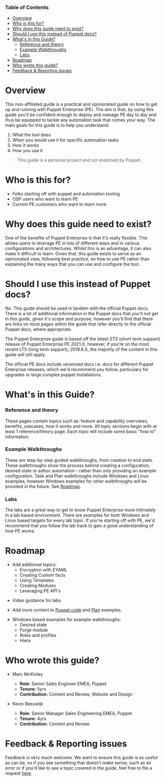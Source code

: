 <div class="tocoutline">

### Table of Contents

<div class="toc">

- [Overview](#overview)
- [Who is this for?](#who-is-this-for)
- [Why does this guide need to exist?](#why-does-this-guide-need-to-exist)
- [Should I use this instead of Puppet docs?](#should-i-use-this-instead-of-puppet-docs)
- [What's in this Guide?](#whats-in-this-guide)
    - [Reference and theory](#reference-and-theory)
    - [Example Walkthroughs](#example-walkthroughs)
    - [Labs](#labs)
- [Roadmap](#roadmap)
- [Who wrote this guide?](#who-wrote-this-guide)
- [Feedback & Reporting issues](#feedback--reporting-issues)

</div>

</div>

# Overview<a href="#overview" aria-hidden="true"></a>
This non-affiliated guide is a practical and opinionated guide on how to get up and running with Puppet Enterprise (PE). The aim is that, by using this guide you'll be confident enough to deploy and manage PE day to day and thus be equipped to tackle any automation task that comes your way. The main goals for this guide is to help you understand:

1. What the tool does
2. When you would use it for specific automation tasks
3. How it works
4. How you use it 

> This guide is a personal project and not endorsed by Puppet.

# Who is this for?<a href="#who-is-this-for" aria-hidden="true"></a>

* Folks starting off with puppet and automation tooling
* OSP users who want to learn PE
* Current PE customers who want to learn more

# Why does this guide need to exist?<a href="#why-does-this-guide-need-to-exist" aria-hidden="true"></a>

One of the benefits of Puppet Enterprise is that it's really flexible. This allows users to leverage PE in lots of different ways and in various configurations and architectures. Whilst this is an advantage, it can also make it difficult to learn. Given that, this guide exists to serve as an opinionated view, following best practice, on how to use PE rather than explaining the many ways that you can use and configure the tool. 

# Should I use this instead of Puppet docs?<a href="#should-i-use-this-instead-of-puppet-docs" aria-hidden="true"></a>

No. This guide should be used in tandem with the official Puppet docs. There is a lot of additional information in the Puppet docs that you'll _not_ get in this guide, given it's scope and purpose, however you'll find that there are links on most pages within the guide that refer directly to the official Puppet docs, where appropriate.

The Puppet Enterprise guide is based off the latest STS (short term support) release of Puppet Enterprise PE 2021.X, however, if you're on the most recent LTS (long term support), 2019.8.X, the majority of the content in this guide will still apply. 

The official PE docs include versioned docs i.e. docs for different Puppet Enterprise releases, which we'd recommend you follow, particulary for upgrades or large complex puppet installations.

# What's in this Guide?<a href="#whats-in-this-guide" aria-hidden="true"></a>

### Reference and theory<a href="#reference-and-theory" aria-hidden="true"></a>
 
These pages contain topics such as: feature and capability overviews, benefits, usecases, how it works and more. All topic sections begin with at least 1 reference/theory page. Each topic will include some basic "how to" information.

### Example Walkthroughs<a href="#example-walkthroughs" aria-hidden="true"></a>
These are step-by-step guided walkthroughs, from creation to end state. These walkthroughs show the process behind creating a configuration, desired state or adhoc automation - rather than only providing an example configuration. Task and Plan walkthroughs include Windows and Linux examples, however Windows examples for other walkthroughs will be provided in the future. See [Roadmap](#roadmap).

### Labs<a href="#labs" aria-hidden="true"></a>
The labs are a great way to get to know Puppet Enterprise more intimately in a lab based environment. There are examples for both Windows and Linux based targets for every lab topic. If you're starting off with PE, we'd recommend that you follow the lab track to gain a good understanding of how PE works.

# Roadmap<a href="#roadmap" aria-hidden="true"></a>

* Add additional topics:
  * Encryption with EYAML
  * Creating Custom facts
  * Using Templates
  * Creating Modules
  * Leveraging PE API's


- Video guidance for labs 

* Add more content to <a href="https://github.com/kinners00/puppet-examples/tree/production/examples/puppet-code" target="_blank">Puppet code</a> and <a href="https://github.com/kinners00/puppet-examples/tree/production/examples/plans" target="_blank">Plan</a> examples.

- Windows based examples for example walkthroughs:
    - Desired state
    - Forge module
    - Roles and profiles
    - Hiera 





# Who wrote this guide?<a href="#who-wrote-this-guide" aria-hidden="true"></a>

* Marc McKinley
  - **Role:** Senior Sales Engineer EMEA, Puppet
  - **Tenure:** 5yrs 
  - **Contribution:** Content and Review, Website and Design


* Kevin Reeuwijk
  - **Role:** Senior Manager Sales Engineering EMEA, Puppet
  - **Tenure:** 4yrs 
  - **Contribution:** Content and Review


# Feedback & Reporting issues<a href="#feedback--reporting-issues" aria-hidden="true"></a>
Feedback is very much welcome. We want to ensure this guide is as useful as can be, so if you see something that doesn't make sense, such as an error or if you'd like to see a topic covered in the guide, feel free to file a request <a href="https://github.com/kinners00/puppet-enterprise-guide/issues" target="_blank">here</a>.
